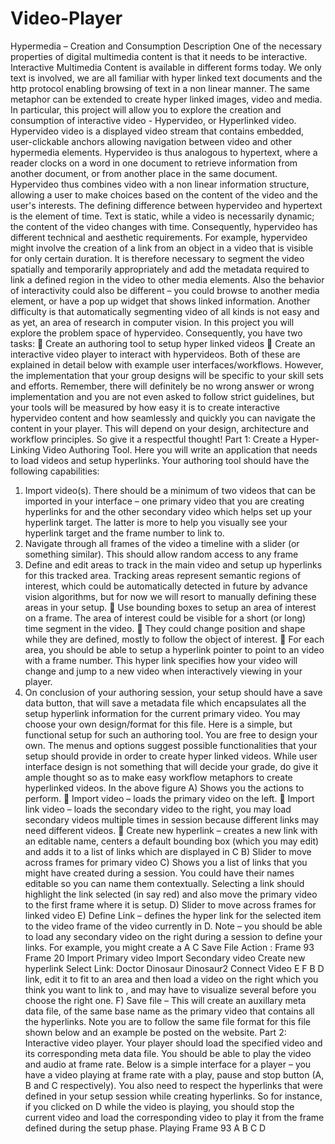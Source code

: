 # Video-Player
Hypermedia – Creation and Consumption
Description
One of the necessary properties of digital multimedia content is that it needs to be
interactive. Interactive Multimedia Content is available in different forms today. We
only text is involved, we are all familiar with hyper linked text documents and the http
protocol enabling browsing of text in a non linear manner. The same metaphor can be
extended to create hyper linked images, video and media. In particular, this project will
allow you to explore the creation and consumption of interactive video - Hypervideo, or
Hyperlinked video. Hypervideo video is a displayed video stream that contains
embedded, user-clickable anchors allowing navigation between video and other
hypermedia elements. Hypervideo is thus analogous to hypertext, where a reader clocks
on a word in one document to retrieve information from another document, or from
another place in the same document. Hypervideo thus combines video with a non linear
information structure, allowing a user to make choices based on the content of the video
and the user's interests.
The defining difference between hypervideo and hypertext is the element of time. Text is
static, while a video is necessarily dynamic; the content of the video changes with time.
Consequently, hypervideo has different technical and aesthetic requirements. For
example, hypervideo might involve the creation of a link from an object in a video that is
visible for only certain duration. It is therefore necessary to segment the video spatially
and temporarily appropriately and add the metadata required to link a defined region in
the video to other media elements. Also the behavior of interactivity could also be
different – you could browse to another media element, or have a pop up widget that
shows linked information. Another difficulty is that automatically segmenting video of all
kinds is not easy and as yet, an area of research in computer vision. In this project you
will explore the problem space of hypervideo. Consequently, you have two tasks:
 Create an authoring tool to setup hyper linked videos
 Create an interactive video player to interact with hypervideos.
Both of these are explained in detail below with example user interfaces/workflows.
However, the implementation that your group designs will be specific to your skill sets
and efforts. Remember, there will definitely be no wrong answer or wrong
implementation and you are not even asked to follow strict guidelines, but your tools will
be measured by how easy it is to create interactive hypervideo content and how
seamlessly and quickly you can navigate the content in your player. This will depend on
your design, architecture and workflow principles. So give it a respectful thought!
Part 1: Create a Hyper-Linking Video Authoring Tool.
Here you will write an application that needs to load videos and setup hyperlinks. Your
authoring tool should have the following capabilities:
1. Import video(s). There should be a minimum of two videos that can be imported in
your interface – one primary video that you are creating hyperlinks for and the other
secondary video which helps set up your hyperlink target. The latter is more to help
you visually see your hyperlink target and the frame number to link to.
2. Navigate through all frames of the video a timeline with a slider (or something
similar). This should allow random access to any frame
3. Define and edit areas to track in the main video and setup up hyperlinks for this
tracked area. Tracking areas represent semantic regions of interest, which could be
automatically detected in future by advance vision algorithms, but for now we will
resort to manually defining these areas in your setup.
 Use bounding boxes to setup an area of interest on a frame. The area of interest
could be visible for a short (or long) time segment in the video.
 They could change position and shape while they are defined, mostly to follow
the object of interest.
 For each area, you should be able to setup a hyperlink pointer to point to an video
with a frame number. This hyper link specifies how your video will change and
jump to a new video when interactively viewing in your player.
4. On conclusion of your authoring session, your setup should have a save data button,
that will save a metadata file which encapsulates all the setup hyperlink information
for the current primary video. You may choose your own design/format for this file.
Here is a simple, but functional setup for such an authoring tool. You are free to design
your own. The menus and options suggest possible functionalities that your setup should
provide in order to create hyper linked videos. While user interface design is not
something that will decide your grade, do give it ample thought so as to make easy
workflow metaphors to create hyperlinked videos.
In the above figure
A) Shows you the actions to perform.
 Import video – loads the primary video on the left.
 Import link video – loads the secondary video to the right, you may load
secondary videos multiple times in session because different links may need
different videos.
 Create new hyperlink – creates a new link with an editable name, centers a
default bounding box (which you may edit) and adds it to a list of links which
are displayed in C
B) Slider to move across frames for primary video
C) Shows you a list of links that you might have created during a session. You could
have their names editable so you can name them contextually. Selecting a link
should highlight the link selected (in say red) and also move the primary video to
the first frame where it is setup.
D) Slider to move across frames for linked video
E) Define Link – defines the hyper link for the selected item to the video frame of
the video currently in D. Note – you should be able to load any secondary video
on the right during a session to define your links. For example, you might create a
A C
Save File
Action :
Frame 93 Frame 20
Import Primary video
Import Secondary video
Create new hyperlink
Select Link: Doctor
Dinosaur
Dinosaur2
Connect
Video
E F
B D
link, edit it to fit to an area and then load a video on the right which you think you
want to link to , and may have to visualize several before you choose the right
one.
F) Save file – This will create an auxillary meta data file, of the same base name as
the primary video that contains all the hyperlinks. Note you are to follow the same
file format for this file shown below and an example be posted on the website.
Part 2: Interactive video player.
Your player should load the specified video and its corresponding meta data file. You
should be able to play the video and audio at frame rate. Below is a simple interface for a
player – you have a video playing at frame rate with a play, pause and stop button (A, B
and C respectively).
You also need to respect the hyperlinks that were defined in your setup session while
creating hyperlinks. So for instance, if you clicked on D while the video is playing, you
should stop the current video and load the corresponding video to play it from the frame
defined during the setup phase.
Playing Frame 93
A
B
C
D
